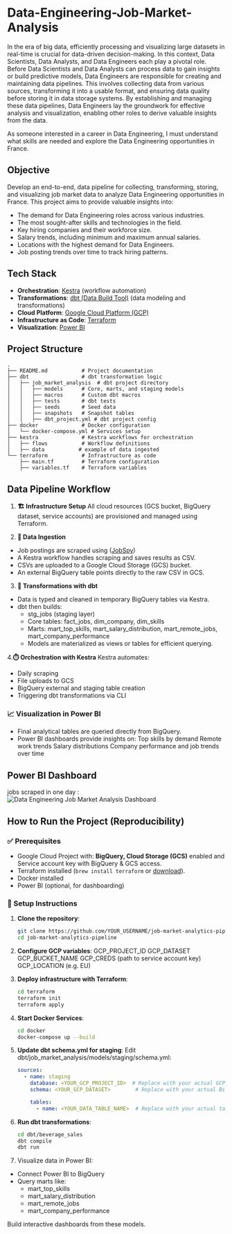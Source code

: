 # Data-Engineering-Job-Market-Analysis

In the era of big data, efficiently processing and visualizing large datasets in real-time is crucial for data-driven decision-making. In this context, Data Scientists, Data Analysts, and Data Engineers each play a pivotal role. Before Data Scientists and Data Analysts can process data to gain insights or build predictive models, Data Engineers are responsible for creating and maintaining data pipelines. This involves collecting data from various sources, transforming it into a usable format, and ensuring data quality before storing it in data storage systems. By establishing and managing these data pipelines, Data Engineers lay the groundwork for effective analysis and visualization, enabling other roles to derive valuable insights from the data.

As someone interested in a career in Data Engineering, I must understand what skills are needed and explore the Data Engineering opportunities in France.

## Objective 

Develop an end-to-end, data pipeline for collecting, transforming, storing, and visualizing job market data to analyze Data Engineering opportunities in France. This project aims to provide valuable insights into:

- The demand for Data Engineering roles across various industries.
- The most sought-after skills and technologies in the field.
- Key hiring companies and their workforce size.
- Salary trends, including minimum and maximum annual salaries.
- Locations with the highest demand for Data Engineers.
- Job posting trends over time to track hiring patterns.

## Tech Stack

- **Orchestration**: [Kestra](https://kestra.io/) (workflow automation)
- **Transformations**: [dbt (Data Build Tool)](https://www.getdbt.com/) (data modeling and transformations)
- **Cloud Platform**: [Google Cloud Platform (GCP)](https://cloud.google.com/)
- **Infrastructure as Code**: [Terraform](https://www.terraform.io/)
- **Visualization**: [Power BI](https://app.powerbi.com/singleSignOn?ru=https%3A%2F%2Fapp.powerbi.com%2F%3FnoSignUpCheck%3D1i)

## Project Structure

```
.
├── README.md           # Project documentation
├── dbt                 # dbt transformation logic
│   ├── job_market_analysis  # dbt project directory
│   │   ├── models      # Core, marts, and staging models
│   │   ├── macros      # Custom dbt macros
│   │   ├── tests       # dbt tests
│   │   ├── seeds       # Seed data
│   │   ├── snapshots   # Snapshot tables
│   │   ├── dbt_project.yml # dbt project config
├── docker              # Docker configuration
│   └── docker-compose.yml # Services setup
├── kestra              # Kestra workflows for orchestration
│   ├── flows           # Workflow definitions
│   ├── data           # example of data ingested
└── terraform           # Infrastructure as code
    ├── main.tf         # Terraform configuration
    ├── variables.tf    # Terraform variables
```

## Data Pipeline Workflow
1. **🏗️ Infrastructure Setup**
All cloud resources (GCS bucket, BigQuery dataset, service accounts) are provisioned and managed using Terraform.

2. **🔄 Data Ingestion**
- Job postings are scraped using ([JobSpy](https://github.com/speedyapply/JobSpy))
- A Kestra workflow handles scraping and saves results as CSV.
- CSVs are uploaded to a Google Cloud Storage (GCS) bucket.
- An external BigQuery table points directly to the raw CSV in GCS.

3. **🧹 Transformations with dbt**
- Data is typed and cleaned in temporary BigQuery tables via Kestra.
- dbt then builds:
    - stg_jobs (staging layer)
    - Core tables: fact_jobs, dim_company, dim_skills
    - Marts: mart_top_skills, mart_salary_distribution, mart_remote_jobs, mart_company_performance
    - Models are materialized as views or tables for efficient querying.

4.**⏱️ Orchestration with Kestra**
Kestra automates:
- Daily scraping
- File uploads to GCS
- BigQuery external and staging table creation
- Triggering dbt transformations via CLI

###  📈 Visualization in Power BI
- Final analytical tables are queried directly from BigQuery.
- Power BI dashboards provide insights on:
Top skills by demand
Remote work trends
Salary distributions
Company performance and job trends over time

## Power BI Dashboard
jobs scraped in one day :
![Data Engineering Job Market Analysis Dashboard](image-1.png)

## How to Run the Project (Reproducibility)
### ✅ Prerequisites
- Google Cloud Project with: **BigQuery, Cloud Storage (GCS)** enabled and Service account key with BigQuery & GCS access.
- Terraform installed (`brew install terraform` or [download](https://www.terraform.io/downloads)).
- Docker installed
- Power BI (optional, for dashboarding)

### 🔧 Setup Instructions
1. **Clone the repository**:

   ```bash
   git clone https://github.com/YOUR_USERNAME/job-market-analytics-pipeline.git
   cd job-market-analytics-pipeline
   ```

2. **Configure GCP variables**:
GCP_PROJECT_ID
GCP_DATASET
GCP_BUCKET_NAME
GCP_CREDS (path to service account key)
GCP_LOCATION (e.g. EU)

3. **Deploy infrastructure with Terraform**:
    ```bash
    cd terraform
    terraform init
    terraform apply
    ```

4. **Start Docker Services**:

   ```bash
   cd docker
   docker-compose up --build
   ```

5. **Update dbt schema.yml for staging**:
Edit dbt/job_market_analysis/models/staging/schema.yml:

   ```yaml
   sources:
     - name: staging
       database: <YOUR_GCP_PROJECT_ID>  # Replace with your actual GCP project ID
       schema: <YOUR_GCP_DATASET>        # Replace with your actual BigQuery dataset

       tables:
         - name: <YOUR_DATA_TABLE_NAME>  # Replace with your actual table name
   ```

6. **Run dbt transformations**:

   ```bash
   cd dbt/beverage_sales
   dbt compile
   dbt run
   ```

9. Visualize data in Power BI:
- Connect Power BI to BigQuery
- Query marts like:
    - mart_top_skills
    - mart_salary_distribution
    - mart_remote_jobs
    - mart_company_performance

Build interactive dashboards from these models.

